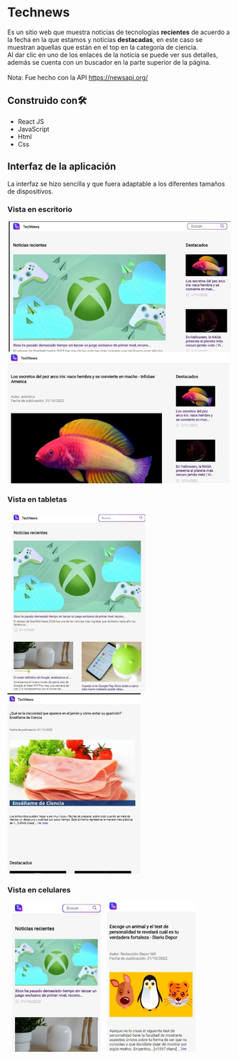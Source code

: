 # Technews

Es un sitio web que muestra noticias de tecnologías <b>recientes</b> de acuerdo a la fecha en la que estamos y  noticias <b>destacadas</b>, en este caso se muestran aquellas que están en el top en la categoría de ciencia. 
<br>Al dar clic en uno de los enlaces de la noticia se puede ver sus detalles, además  se cuenta con un buscador en la parte superior de la página.<br>
<br>Nota: Fue hecho con la API https://newsapi.org/


<h2> Construido con🛠</h2>
<ul>
  <li>React JS </li>
  <li>JavaScript</li>
  <li>Html</li>
  <li>Css</li>
</ul>

<h2>Interfaz de la aplicación</h2>
  La interfaz se hizo sencilla y que fuera adaptable a los diferentes tamaños de dispositivos.
<h3>Vista en escritorio</h3>
  <div> 
        <img src="/images/ui_home_full_screen.jpeg" width="500px" heigth="500px" hspace="3px">
        <img src="/images/ui_details_full_screen.jpeg" width="500px" heigth="500px">
  </div>

  
 <h3>Vista en tabletas<h3>
    <div> 
        <img src="/images/ui_home_device_mobile_tablet.jpeg" width="300px" heigth="300px" hspace="10px">
        <img src="/images/ui_details_device_mobile_tablet.jpeg" width="300px" heigth="300px">
   </div>
   
 <h3>Vista en celulares</h3>
     <div> 
        <img src="/images/ui_home_device_mobile.jpeg" width="200px" heigth="300px" hspace="10px">
        <img src="/images/ui_details_device_mobile.jpeg" width="200px" heigth="300px">
   </div>

